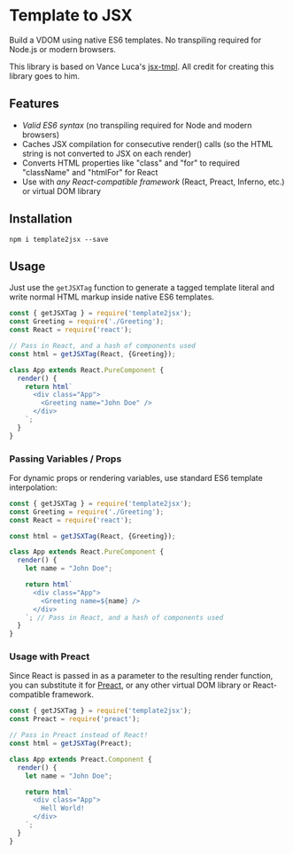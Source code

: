 # Template to JSX
Build a VDOM using native ES6 templates. No transpiling required for Node.js or modern browsers.

This library is based on Vance Luca's [jsx-tmpl](http://github.com/vlucas/jsx-tmpl). All credit for creating this library goes to him.

## Features

* *Valid ES6 syntax* (no transpiling required for Node and modern browsers)
* Caches JSX compilation for consecutive render() calls (so the HTML string is not converted to JSX on each render)
* Converts HTML properties like "class" and "for" to required "className" and "htmlFor" for React
* Use with *any React-compatible framework* (React, Preact, Inferno, etc.) or virtual DOM library

## Installation

```
npm i template2jsx --save
```

## Usage

Just use the `getJSXTag` function to generate a tagged template literal and write normal HTML markup inside native ES6 templates.

```javascript
const { getJSXTag } = require('template2jsx');
const Greeting = require('./Greeting');
const React = require('react');

// Pass in React, and a hash of components used
const html = getJSXTag(React, {Greeting});

class App extends React.PureComponent {
  render() {
    return html`
      <div class="App">
        <Greeting name="John Doe" />
      </div>
    `; 
  }
}
```

### Passing Variables / Props

For dynamic props or rendering variables, use standard ES6 template interpolation:

```javascript
const { getJSXTag } = require('template2jsx');
const Greeting = require('./Greeting');
const React = require('react');

const html = getJSXTag(React, {Greeting});

class App extends React.PureComponent {
  render() {
    let name = "John Doe";

    return html`
      <div class="App">
        <Greeting name=${name} />
      </div>
    `; // Pass in React, and a hash of components used
  }
}
```

### Usage with Preact

Since React is passed in as a parameter to the resulting render function, you
can substitute it for [Preact](https://preactjs.com/), or any other virtual DOM
library or React-compatible framework.

```javascript
const { getJSXTag } = require('template2jsx');
const Preact = require('preact');

// Pass in Preact instead of React!
const html = getJSXTag(Preact);

class App extends Preact.Component {
  render() {
    let name = "John Doe";

    return html`
      <div class="App">
        Hell World!
      </div>
    `;
  }
}
```
